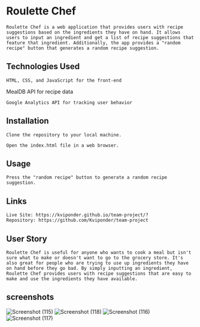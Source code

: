 # Roulette Chef

    Roulette Chef is a web application that provides users with recipe suggestions based on the ingredients they have on hand. It allows users to input an ingredient and get a list of recipe suggestions that feature that ingredient. Additionally, the app provides a "random recipe" button that generates a random recipe suggestion.

## Technologies Used

    HTML, CSS, and JavaScript for the front-end

MealDB API for recipe data

    Google Analytics API for tracking user behavior

## Installation

    Clone the repository to your local machine.

    Open the index.html file in a web browser.

## Usage

    

    Press the "random recipe" button to generate a random recipe suggestion.

## Links

    Live Site: https://kviponder.github.io/team-project/?
    Repository: https://github.com/Kviponder/team-project

## User Story

    Roulette Chef is useful for anyone who wants to cook a meal but isn't sure what to make or doesn't want to go to the grocery store. It's also great for people who are trying to use up ingredients they have on hand before they go bad. By simply inputting an ingredient, Roulette Chef provides users with recipe suggestions that are easy to make and use the ingredients they have available.

## screenshots

![Screenshot (115)](https://user-images.githubusercontent.com/125221411/231032060-d9875f2f-fbc3-4683-8af6-0a219637d31b.png)
![Screenshot (118)](https://user-images.githubusercontent.com/125221411/231032081-ead5003f-a597-4398-9ad3-1c8d7a0ef68f.png)
![Screenshot (116)](https://user-images.githubusercontent.com/125221411/231032092-41498969-f729-438a-9b26-8f5fc42219a7.png)
![Screenshot (117)](https://user-images.githubusercontent.com/125221411/231032104-935c7544-c54b-4907-9d6b-c14f1822c665.png)

